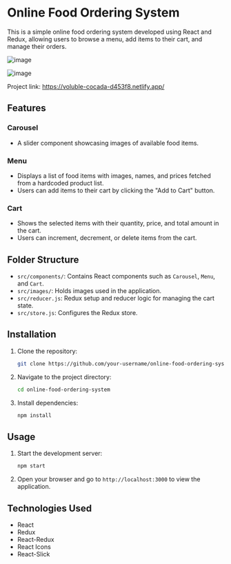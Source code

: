 # Online Food Ordering System

This is a simple online food ordering system developed using React and Redux, allowing users to browse a menu, add items to their cart, and manage their orders.

![image](https://github.com/ShiveshSinghRao/Food-Cart-Redux/assets/94308757/e7888352-8a0a-4af8-8b22-9dd050b7c5c2)


![image](https://github.com/ShiveshSinghRao/Food-Cart-Redux/assets/94308757/c9f8fe69-180c-4723-babe-ce3af509e6b8)

Project link: https://voluble-cocada-d453f8.netlify.app/



## Features

### Carousel

- A slider component showcasing images of available food items.

### Menu

- Displays a list of food items with images, names, and prices fetched from a hardcoded product list.
- Users can add items to their cart by clicking the "Add to Cart" button.

### Cart

- Shows the selected items with their quantity, price, and total amount in the cart.
- Users can increment, decrement, or delete items from the cart.

## Folder Structure

- `src/components/`: Contains React components such as `Carousel`, `Menu`, and `Cart`.
- `src/images/`: Holds images used in the application.
- `src/reducer.js`: Redux setup and reducer logic for managing the cart state.
- `src/store.js`: Configures the Redux store.

## Installation

1. Clone the repository:
   ```bash
   git clone https://github.com/your-username/online-food-ordering-system.git
   ```
2. Navigate to the project directory:
   ```bash
   cd online-food-ordering-system
   ```
3. Install dependencies:
   ```bash
   npm install
   ```

## Usage

1. Start the development server:
   ```bash
   npm start
   ```
2. Open your browser and go to `http://localhost:3000` to view the application.

## Technologies Used

- React
- Redux
- React-Redux
- React Icons
- React-Slick

